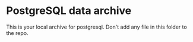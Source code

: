 # PostgreSQL data archive
This is your local archive for postgresql. Don't add
any file in this folder to the repo.
